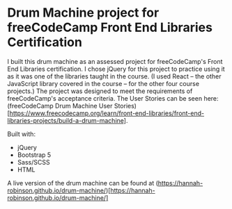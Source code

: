 # Drum Machine project for freeCodeCamp Front End Libraries Certification

I built this drum machine as an assessed project for freeCodeCamp's Front End Libraries certification. I chose jQuery for this project to practice using it as it was one of the libraries taught in the course. (I used React – the other JavaScript library covered in the course – for the other four course projects.) The project was designed to meet the requirements of freeCodeCamp's acceptance criteria. The User Stories can be seen here: (freeCodeCamp Drum Machine User Stories)[https://www.freecodecamp.org/learn/front-end-libraries/front-end-libraries-projects/build-a-drum-machine].

Built with:

- jQuery
- Bootstrap 5
- Sass/SCSS
- HTML

A live version of the drum machine can be found at (https://hannah-robinson.github.io/drum-machine/)[https://hannah-robinson.github.io/drum-machine/]
